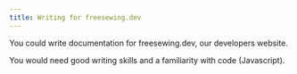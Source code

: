 ```yaml
---
title: Writing for freesewing.dev
---
```


You could write documentation for freesewing.dev, our developers website.

You would need good writing skills and a familiarity with code (Javascript).
